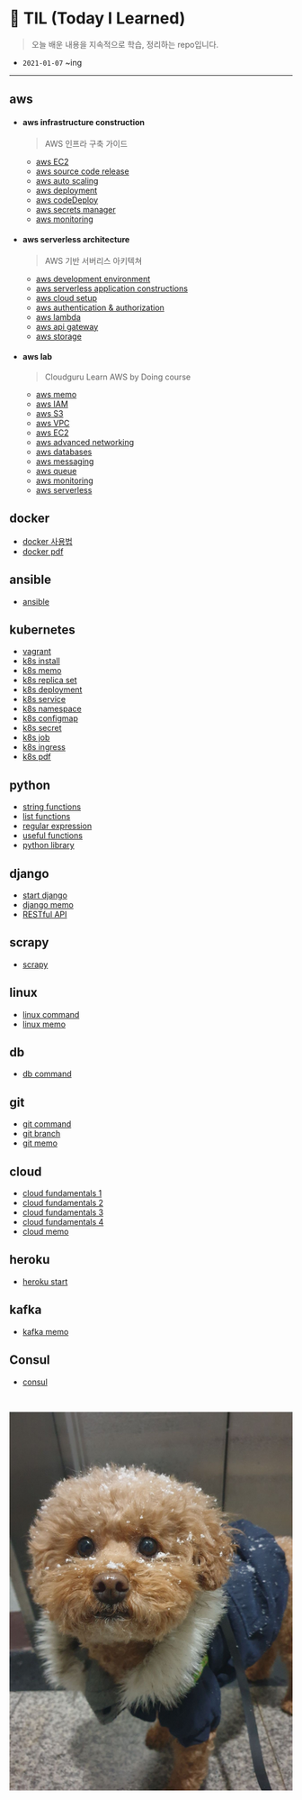 # 📝 TIL (Today I Learned)

>  오늘 배운 내용을 지속적으로 학습, 정리하는 repo입니다.

- `2021-01-07` ~ing

---

## aws

- #### aws infrastructure construction

  > AWS 인프라 구축 가이드

  - <a href = "https://github.com/1yangsh/TIL/blob/master/aws/aws-server-deployment/1-aws-ec2.md">aws EC2</a>
  - <a href = "https://github.com/1yangsh/TIL/blob/master/aws/aws-server-deployment/2-aws-%EC%86%8C%EC%8A%A4%EC%BD%94%EB%93%9C%EB%B0%B0%ED%8F%AC.md">aws source code release</a>
  - <a href = "https://github.com/1yangsh/TIL/blob/master/aws/aws-server-deployment/3-aws-autoScaling.md">aws auto scaling</a>
  - <a href = "https://github.com/1yangsh/TIL/blob/master/aws/aws-server-deployment/5-aws-deployment.md">aws deployment</a>
  - <a href = "https://github.com/1yangsh/TIL/blob/master/aws/aws-server-deployment/6-aws-codeDeploy.md">aws codeDeploy</a>
  - <a href = "https://github.com/1yangsh/TIL/blob/master/aws/aws-server-deployment/7-aws-secrets-manager.md">aws secrets manager</a>
  - <a href = "https://github.com/1yangsh/TIL/blob/master/aws/aws-server-deployment/8-aws-monitoring.md">aws monitoring</a>

- #### aws serverless architecture

  > AWS 기반 서버리스 아키텍쳐

  - <a href = "https://github.com/1yangsh/TIL/blob/master/aws/aws-serverless-architecture/development-environment.md">aws development environment</a>
  - <a href = "https://github.com/1yangsh/TIL/blob/master/aws/aws-serverless-architecture/3-serverless-application-constructions.md">aws serverless application constructions</a>
  - <a href = "https://github.com/1yangsh/TIL/blob/master/aws/aws-serverless-architecture/4-cloud-setup.md">aws cloud setup</a>
  - <a href = "https://github.com/1yangsh/TIL/blob/master/aws/aws-serverless-architecture/5-authentication-authorization.md">aws authentication & authorization</a>
  - <a href = "https://github.com/1yangsh/TIL/blob/master/aws/aws-serverless-architecture/6-lambda.md">aws lambda</a>
  - <a href = "https://github.com/1yangsh/TIL/blob/master/aws/aws-serverless-architecture/7-api-gateway.md">aws api gateway</a>
  - <a href = "https://github.com/1yangsh/TIL/blob/master/aws/aws-serverless-architecture/8-storage.md">aws storage</a>
  
- #### aws lab

  > Cloudguru Learn AWS by Doing course

  - <a href = "https://github.com/1yangsh/TIL/blob/master/aws/aws-lab/aws-memo.md">aws memo</a>
  - <a href = "https://github.com/1yangsh/TIL/blob/master/aws/aws-lab/aws-IAM.md">aws IAM</a>
  - <a href = "https://github.com/1yangsh/TIL/blob/master/aws/aws-lab/aws-S3.md">aws S3</a>
  - <a href = "https://github.com/1yangsh/TIL/blob/master/aws/aws-lab/aws-vpc.md">aws VPC</a>
  - <a href = "https://github.com/1yangsh/TIL/blob/master/aws/aws-lab/aws-EC2.md">aws EC2</a>
  - <a href = "https://github.com/1yangsh/TIL/blob/master/aws/aws-lab/aws-advanced-networking.md">aws advanced networking</a>
  - <a href = "https://github.com/1yangsh/TIL/blob/master/aws/aws-lab/aws-databases.md">aws databases</a>
  - <a href = "https://github.com/1yangsh/TIL/blob/master/aws/aws-lab/aws-messaging.md">aws messaging</a>
  - <a href = "https://github.com/1yangsh/TIL/blob/master/aws/aws-lab/aws-queue.md">aws queue</a>
  - <a href = "https://github.com/1yangsh/TIL/blob/master/aws/aws-lab/aws-monitoring.md">aws monitoring</a>
  - <a href = "https://github.com/1yangsh/TIL/blob/master/aws/aws-lab/aws-serverless.md">aws serverless</a>

## docker

- <a href = "https://github.com/1yangsh/TIL/blob/master/docker/docker.md">docker  사용법</a>
- <a href = "https://github.com/1yangsh/TIL/blob/master/pdf/3.Docker.pdf">docker  pdf</a>

## ansible

- <a href = "https://github.com/1yangsh/TIL/blob/master/daily/ansible.md">ansible</a>

## kubernetes

- <a href = "https://github.com/1yangsh/TIL/blob/master/kubernetes/vagrant.md">vagrant</a>
- <a href = "https://github.com/1yangsh/TIL/blob/master/kubernetes/kubernetes_install.md">k8s install</a>
- <a href = "https://github.com/1yangsh/TIL/blob/master/kubernetes/kubernetes.md">k8s memo</a>
- <a href = "https://github.com/1yangsh/TIL/blob/master/kubernetes/k8s-replicaset.md">k8s replica set</a>
- <a href = "https://github.com/1yangsh/TIL/blob/master/kubernetes/k8s-deployment.md">k8s deployment</a>
- <a href = "https://github.com/1yangsh/TIL/blob/master/kubernetes/k8s-service.md">k8s service</a>
- <a href = "https://github.com/1yangsh/TIL/blob/master/kubernetes/k8s-namespace.md">k8s namespace</a>
- <a href = "https://github.com/1yangsh/TIL/blob/master/kubernetes/k8s-configmap.md">k8s configmap</a>
- <a href = "https://github.com/1yangsh/TIL/blob/master/kubernetes/k8s-secret.md">k8s secret</a>
- <a href = "https://github.com/1yangsh/TIL/blob/master/kubernetes/k8s-job.md">k8s job</a>
- <a href = "https://github.com/1yangsh/TIL/blob/master/kubernetes/k8s-ingress.md">k8s ingress</a>
- <a href = "https://github.com/1yangsh/TIL/blob/master/pdf/4.Kubernetes.pdf">k8s pdf</a>

## python

- <a href = "https://github.com/1yangsh/TIL/blob/master/python/python-string-function.md">string functions</a>
- <a href = "https://github.com/1yangsh/TIL/blob/master/python/python-list-function.md">list functions</a>
- <a href = "https://github.com/1yangsh/TIL/blob/master/python/regular-expression.md">regular expression</a>
- <a href = "https://github.com/1yangsh/TIL/blob/master/python/useful-functions.md">useful functions</a>
- <a href = "https://github.com/1yangsh/TIL/blob/master/python/useful-library.md">python library</a>

## django

- <a href = "https://github.com/1yangsh/TIL/blob/master/django/django_start.md">start django</a>
- <a href = "https://github.com/1yangsh/TIL/blob/master/django/django_memo.md">django memo</a>
- <a href = "https://github.com/1yangsh/TIL/blob/master/django/django_REST_framework.md">RESTful API</a>

## scrapy

- <a href = "https://github.com/1yangsh/TIL/blob/master/daily/scrapy.md">scrapy</a>

## linux

- <a href = "https://github.com/1yangsh/TIL/blob/master/linux/linux-command.md">linux command</a>
- <a href = "https://github.com/1yangsh/TIL/blob/master/linux/linux-memo.md">linux memo</a>

## db

- <a href = "https://github.com/1yangsh/TIL/blob/master/db/db-command.md">db command</a>

## git

- <a href = "https://github.com/1yangsh/TIL/blob/master/git/git-command.md">git command</a>
- <a href = "https://github.com/1yangsh/TIL/blob/master/git/git-branch.md">git branch</a>
- <a href = "https://github.com/1yangsh/TIL/blob/master/git/git-memo.md">git memo</a>

## cloud

- <a href = "https://github.com/1yangsh/TIL/blob/master/cloud/cloud-fundamental.md">cloud fundamentals 1</a>
- <a href = "https://github.com/1yangsh/TIL/blob/master/cloud/cloud-chap2.md">cloud fundamentals 2</a>
- <a href = "https://github.com/1yangsh/TIL/blob/master/cloud/cloud-chap3.md">cloud fundamentals 3</a>
- <a href = "https://github.com/1yangsh/TIL/blob/master/cloud/cloud-chap6.md">cloud fundamentals 4</a>
- <a href = "https://github.com/1yangsh/TIL/blob/master/cloud/cloud-memo.md">cloud memo</a>

## heroku

- <a href = "https://github.com/1yangsh/TIL/blob/master/cloud/heroku-start.md">heroku start</a>

## kafka

- <a href = "https://github.com/1yangsh/TIL/blob/master/daily/kafka.md">kafka memo</a>

## Consul

- <a href = "https://github.com/1yangsh/TIL/blob/master/daily/consul.md">consul</a>

<br/>

![KakaoTalk_20210107_155254608_03](README.assets/KakaoTalk_20210107_155254608_03.jpg)